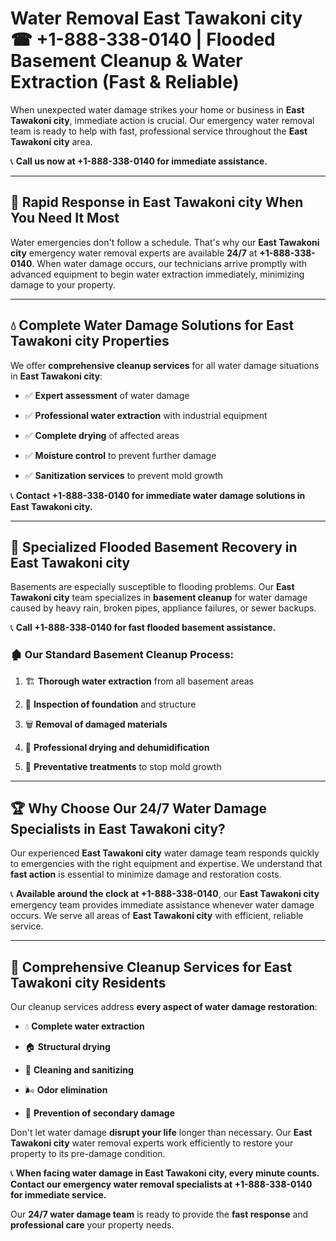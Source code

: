 # Water Removal East Tawakoni city ☎ +1-888-338-0140 | Flooded Basement Cleanup & Water Extraction (Fast & Reliable)

When unexpected water damage strikes your home or business in **East Tawakoni city**, immediate action is crucial. Our emergency water removal team is ready to help with fast, professional service throughout the **East Tawakoni city** area. 

📞 **Call us now at +1-888-338-0140 for immediate assistance.**
---
## 🚀 Rapid Response in East Tawakoni city When You Need It Most
Water emergencies don't follow a schedule. That's why our **East Tawakoni city** emergency water removal experts are available **24/7** at **+1-888-338-0140**. When water damage occurs, our technicians arrive promptly with advanced equipment to begin water extraction immediately, minimizing damage to your property.
---
## 💧 Complete Water Damage Solutions for East Tawakoni city Properties
We offer **comprehensive cleanup services** for all water damage situations in **East Tawakoni city**:
- ✅ **Expert assessment** of water damage  
- ✅ **Professional water extraction** with industrial equipment  
- ✅ **Complete drying** of affected areas  
- ✅ **Moisture control** to prevent further damage  
- ✅ **Sanitization services** to prevent mold growth  
📞 **Contact +1-888-338-0140 for immediate water damage solutions in East Tawakoni city.**
---
## 🌊 Specialized Flooded Basement Recovery in East Tawakoni city
Basements are especially susceptible to flooding problems. Our **East Tawakoni city** team specializes in **basement cleanup** for water damage caused by heavy rain, broken pipes, appliance failures, or sewer backups. 
📞 **Call +1-888-338-0140 for fast flooded basement assistance.**
### 🏚️ Our Standard Basement Cleanup Process:
1. 🏗️ **Thorough water extraction** from all basement areas  
2. 🔎 **Inspection of foundation** and structure  
3. 🗑️ **Removal of damaged materials**  
4. 💨 **Professional drying and dehumidification**  
5. 🚫 **Preventative treatments** to stop mold growth  
---
## 🏆 Why Choose Our 24/7 Water Damage Specialists in East Tawakoni city?
Our experienced **East Tawakoni city** water damage team responds quickly to emergencies with the right equipment and expertise. We understand that **fast action** is essential to minimize damage and restoration costs.
📞 **Available around the clock at +1-888-338-0140**, our **East Tawakoni city** emergency team provides immediate assistance whenever water damage occurs. We serve all areas of **East Tawakoni city** with efficient, reliable service.
---
## 🧹 Comprehensive Cleanup Services for East Tawakoni city Residents
Our cleanup services address **every aspect of water damage restoration**:
- 💧 **Complete water extraction**  
- 🏠 **Structural drying**  
- 🧼 **Cleaning and sanitizing**  
- 🌬️ **Odor elimination**  
- 🚫 **Prevention of secondary damage**  
Don't let water damage **disrupt your life** longer than necessary. Our **East Tawakoni city** water removal experts work efficiently to restore your property to its pre-damage condition.
📞 **When facing water damage in East Tawakoni city, every minute counts. Contact our emergency water removal specialists at +1-888-338-0140 for immediate service.**
Our **24/7 water damage team** is ready to provide the **fast response** and **professional care** your property needs.
